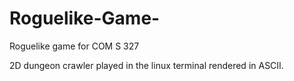 # Roguelike-Game-
Roguelike game for COM S 327

2D dungeon crawler played in the linux terminal rendered in ASCII.
